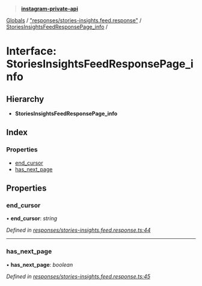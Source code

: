 > **[instagram-private-api](../README.md)**

[Globals](../README.md) / ["responses/stories-insights.feed.response"](../modules/_responses_stories_insights_feed_response_.md) / [StoriesInsightsFeedResponsePage_info](_responses_stories_insights_feed_response_.storiesinsightsfeedresponsepage_info.md) /

# Interface: StoriesInsightsFeedResponsePage_info

## Hierarchy

* **StoriesInsightsFeedResponsePage_info**

## Index

### Properties

* [end_cursor](_responses_stories_insights_feed_response_.storiesinsightsfeedresponsepage_info.md#end_cursor)
* [has_next_page](_responses_stories_insights_feed_response_.storiesinsightsfeedresponsepage_info.md#has_next_page)

## Properties

###  end_cursor

• **end_cursor**: *string*

*Defined in [responses/stories-insights.feed.response.ts:44](https://github.com/dilame/instagram-private-api/blob/e9c516c/src/responses/stories-insights.feed.response.ts#L44)*

___

###  has_next_page

• **has_next_page**: *boolean*

*Defined in [responses/stories-insights.feed.response.ts:45](https://github.com/dilame/instagram-private-api/blob/e9c516c/src/responses/stories-insights.feed.response.ts#L45)*